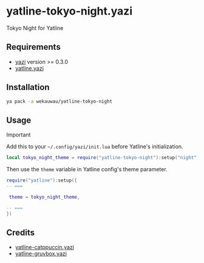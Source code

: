 # yatline-tokyo-night.yazi

Tokyo Night for Yatline

## Requirements

- [yazi](https://github.com/sxyazi/yazi) version >= 0.3.0
- [yatline.yazi](https://github.com/imsi32/yatline.yazi)

## Installation

```sh
ya pack -a wekauwau/yatline-tokyo-night
```

## Usage

> [!IMPORTANT]
> Add this to your `~/.config/yazi/init.lua` before Yatline's initialization.

```lua
local tokyo_night_theme = require("yatline-tokyo-night"):setup("night") -- or moon/storm/day
```

Then use the `theme` variable in Yatline config's theme parameter.

```lua
require("yatline"):setup({
-- ===

 theme = tokyo_night_theme,

-- ===
})
```

## Credits

- [yatline-catppuccin.yazi](https://github.com/imsi32/yatline-catppuccin.yazi)
- [yatline-gruvbox.yazi](https://github.com/imsi32/yatline-gruvbox.yazi)
